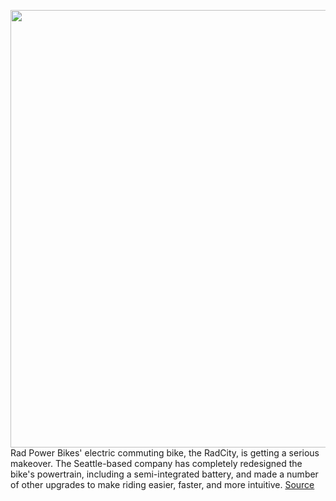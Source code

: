 <img src='https://cdn.vox-cdn.com/thumbor/PTuiCLuK_b2cuh4icPa6KHtrHk4=/0x0:2040x1360/1200x800/filters:focal(857x517:1183x843)/cdn.vox-cdn.com/uploads/chorus_image/image/69892270/ahawkins_210914_4767_0001.0.jpg' width='700px' /><br/>
Rad Power Bikes' electric commuting bike, the RadCity, is getting a serious makeover. The Seattle-based company has completely redesigned the bike's powertrain, including a semi-integrated battery, and made a number of other upgrades to make riding easier, faster, and more intuitive.
<a href='https://www.theverge.com/2021/9/22/22686181/rad-power-bike-radcity-5-plus-hands-on-specs-price'> Source <a/>